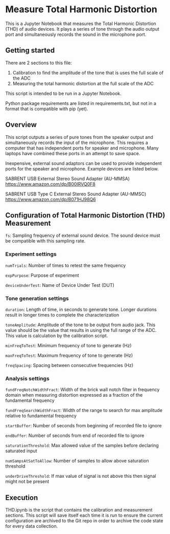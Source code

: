 # Measure Total Harmonic Distortion

This is a Jupyter Notebook that measures the Total Harmonic Distortion (THD) of audio devices. It plays a series of tone through the audio output port and simultaneously records the sound in the microphone port.

## Getting started

There are 2 sections to this file:
1) Calibration to find the amplitude of the tone that is uses the full scale of the ADC
2) Measuring the total harmonic distortion at the full scale of the ADC

This script is intended to be run in a Jupyter Notebook.

Python package requirements are listed in requirements.txt, but not in a format that is compatible with pip (yet).

## Overview
This script outputs a series of pure tones from the speaker output and simultaneously records the input of the microphone. 
This requires a computer that has independent ports for speaker and microphone. Many laptops have combined these ports in an attempt to save space.


Inexpensive, external sound adaptors can be used to provide independent ports for the speaker and microphone. Example devices are listed below.

SABRENT USB External Stereo Sound Adapter (AU-MMSA)
https://www.amazon.com/dp/B00IRVQ0F8

SABRENT USB Type C External Stereo Sound Adapter (AU-MMSC)
https://www.amazon.com/dp/B071HJ98Q6

## Configuration of Total Harmonic Distortion (THD) Measurement

`fs`: Sampling frequency of external sound device. The sound device must be compatible with this sampling rate. 

### Experiment settings
`numTrials`: Number of times to retest the same frequency

`expPurpose`: Purpose of experiment

`deviceUnderTest`: Name of Device Under Test (DUT)


### Tone generation settings
`duration`: Length of time, in seconds to generate tone. Longer durations result in longer times to complete the characterization

`toneAmplitude`: Amplitude of the tone to be output from audio jack. This value should be the value that results in using the full range of the ADC. This value is calculation by the calibration script.

`minFreqToTest`: Minimum frequency of tone to generate (Hz)

`maxFreqToTest`: Maximum frequency of tone to generate (Hz)

`freqSpacing`: Spacing between consecutive frequencies (Hz)

### Analysis settings
`fundFreqNotchWidthFract`: Width of the brick wall notch filter in frequency domain when measuring distortion expressed as a fraction of the fundamental frequency

`fundFreqSearchWidthFract`: Width of the range to search for max amplitude relative to fundamental frequency

`startBuffer`: Number of seconds from beginning of recorded file to ignore

`endBuffer`: Number of seconds from end of recorded file to ignore

`saturationThreshold`: Max allowed value of the samples before declaring saturated input

`numSampsAtSatToAllow`: Number of samples to allow above saturation threshold

`underDriveThreshold`: If max value of signal is not above this then signal might not be present

## Execution
THD.ipynb is the script that contains the calibration and measurement sections. This script will save itself each 
time it is run to ensure the current configuration are archived to the Git repo in order to archive the code state 
for every data collection.
